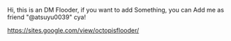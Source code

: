 Hi, this is an DM Flooder, if you want to add Something, you can Add me as friend "@atsuyu0039" cya!


https://sites.google.com/view/octopisflooder/
